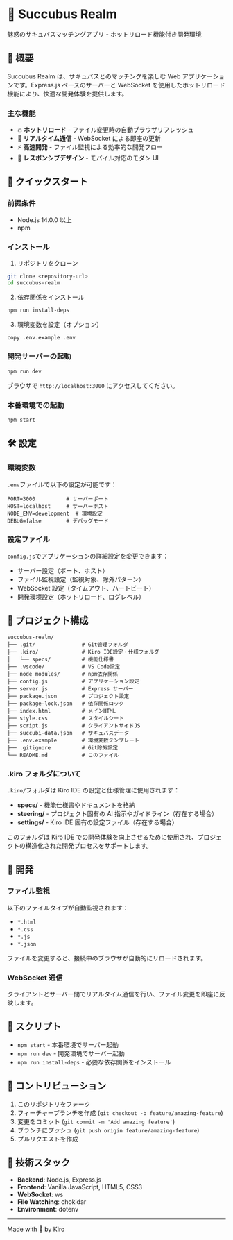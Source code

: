 # 🌙 Succubus Realm

魅惑のサキュバスマッチングアプリ - ホットリロード機能付き開発環境

## 📖 概要

Succubus Realm は、サキュバスとのマッチングを楽しむ Web アプリケーションです。Express.js ベースのサーバーと WebSocket を使用したホットリロード機能により、快適な開発体験を提供します。

### 主な機能

- 🔥 **ホットリロード** - ファイル変更時の自動ブラウザリフレッシュ
- 💫 **リアルタイム通信** - WebSocket による即座の更新
- ⚡ **高速開発** - ファイル監視による効率的な開発フロー
- 🎨 **レスポンシブデザイン** - モバイル対応のモダン UI

## 🚀 クイックスタート

### 前提条件

- Node.js 14.0.0 以上
- npm

### インストール

1. リポジトリをクローン

```bash
git clone <repository-url>
cd succubus-realm
```

2. 依存関係をインストール

```bash
npm run install-deps
```

3. 環境変数を設定（オプション）

```bash
copy .env.example .env
```

### 開発サーバーの起動

```bash
npm run dev
```

ブラウザで `http://localhost:3000` にアクセスしてください。

### 本番環境での起動

```bash
npm start
```

## 🛠️ 設定

### 環境変数

`.env`ファイルで以下の設定が可能です：

```env
PORT=3000          # サーバーポート
HOST=localhost     # サーバーホスト
NODE_ENV=development  # 環境設定
DEBUG=false        # デバッグモード
```

### 設定ファイル

`config.js`でアプリケーションの詳細設定を変更できます：

- サーバー設定（ポート、ホスト）
- ファイル監視設定（監視対象、除外パターン）
- WebSocket 設定（タイムアウト、ハートビート）
- 開発環境設定（ホットリロード、ログレベル）

## 📁 プロジェクト構成

```
succubus-realm/
├── .git/               # Git管理フォルダ
├── .kiro/              # Kiro IDE設定・仕様フォルダ
│   └── specs/          # 機能仕様書
├── .vscode/            # VS Code設定
├── node_modules/       # npm依存関係
├── config.js           # アプリケーション設定
├── server.js           # Express サーバー
├── package.json        # プロジェクト設定
├── package-lock.json   # 依存関係ロック
├── index.html          # メインHTML
├── style.css           # スタイルシート
├── script.js           # クライアントサイドJS
├── succubi-data.json   # サキュバスデータ
├── .env.example        # 環境変数テンプレート
├── .gitignore          # Git除外設定
└── README.md           # このファイル
```

### .kiro フォルダについて

`.kiro/`フォルダは Kiro IDE の設定と仕様管理に使用されます：

- **specs/** - 機能仕様書やドキュメントを格納
- **steering/** - プロジェクト固有の AI 指示やガイドライン（存在する場合）
- **settings/** - Kiro IDE 固有の設定ファイル（存在する場合）

このフォルダは Kiro IDE での開発体験を向上させるために使用され、プロジェクトの構造化された開発プロセスをサポートします。

## 🔧 開発

### ファイル監視

以下のファイルタイプが自動監視されます：

- `*.html`
- `*.css`
- `*.js`
- `*.json`

ファイルを変更すると、接続中のブラウザが自動的にリロードされます。

### WebSocket 通信

クライアントとサーバー間でリアルタイム通信を行い、ファイル変更を即座に反映します。

## 📝 スクリプト

- `npm start` - 本番環境でサーバー起動
- `npm run dev` - 開発環境でサーバー起動
- `npm run install-deps` - 必要な依存関係をインストール

## 🤝 コントリビューション

1. このリポジトリをフォーク
2. フィーチャーブランチを作成 (`git checkout -b feature/amazing-feature`)
3. 変更をコミット (`git commit -m 'Add amazing feature'`)
4. ブランチにプッシュ (`git push origin feature/amazing-feature`)
5. プルリクエストを作成

## 🎯 技術スタック

- **Backend**: Node.js, Express.js
- **Frontend**: Vanilla JavaScript, HTML5, CSS3
- **WebSocket**: ws
- **File Watching**: chokidar
- **Environment**: dotenv

---

Made with 💜 by Kiro

